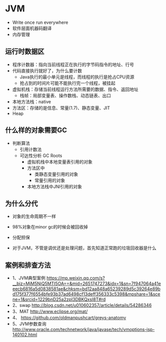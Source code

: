 # JVM

* Write once run everywhere
* 软件层面机器码翻译
* 内存管理

## 运行时数据区
* 程序计数器：指向当前线程正在执行的字节码指令的地址、行号
* 代码直接执行就好了，为什么要计数
	* Java执行的最小单元是线程，而线程的执行是抢占CPU资源
	* 抢占到的时间片可能不能执行完一个线程，被挂起
* 虚拟机栈：存储当前线程运行方法所需要的数据、指令、返回地址
	* 栈帧：局部变量表、操作数栈、动态链表、出口
* 本地方法栈：native
* 方法区：存储的是信息、常量(1.7)、静态变量、JIT
* Heap

## 什么样的对象需要GC
* 判断算法
	* 引用计数法
	* 可达性分析 GC Roots
		* 虚拟机栈中本地变量表引用的对象
		* 方法区中
			* 类静态变量引用的对象
			* 常量引用的对象
		* 本地方法栈中JNI引用的对象
		
## 为什么分代
* 对象的生命周期不一样
* 98%对象在minor gc的时候会被回收掉
* 分配担保


* 对于JVM，不管是调优还是处理问题，首先知道正常跑的垃圾回收器是什么


## 案例和排查方法
* 1、JVM典型案例 https://mp.weixin.qq.com/s?__biz=MjM5NjQ5MTI5OA==&mid=2651747273&idx=1&sn=7f947064a41eeecb6816a5d0838581ae&chksm=bd12aa848a65239289d5c39264e89bd175f377f6554bfe93b37ad6498cf13deff356333c5398&mpshare=1&scene=1&srcid=1229bnD25a2zpI3DBKQxsI8T#rd
* 2、swap http://blog.csdn.net/u010602357/article/details/54286346 
* 3、MAT  http://www.eclipse.org/mat/
* 4、 https://github.com/oldmanpushcart/greys-anatomy
* 5、JVM参数查询 http://www.oracle.com/technetwork/java/javase/tech/vmoptions-jsp-140102.html



